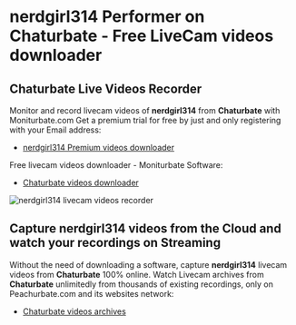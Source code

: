 # nerdgirl314 Performer on Chaturbate - Free LiveCam videos downloader

## Chaturbate Live Videos Recorder

Monitor and record livecam videos of **nerdgirl314** from **Chaturbate** with Moniturbate.com
Get a premium trial for free by just and only registering with your Email address:
* [nerdgirl314 Premium videos downloader](https://moniturbate.com/request-demo-licence-key.html)

Free livecam videos downloader - Moniturbate Software:
* [Chaturbate videos downloader](https://moniturbate.com/moniturbate-download-software.html)

![nerdgirl314 livecam videos recorder](https://peachurnet.com/templates/moniturbate-software.png)


## Capture nerdgirl314 videos from the Cloud and watch your recordings on Streaming

Without the need of downloading a software, capture **nerdgirl314** livecam videos from **Chaturbate** 100% online.
Watch Livecam archives from **Chaturbate** unlimitedly from thousands of existing recordings, only on Peachurbate.com and its websites network:
* [Chaturbate videos archives](https://peachurnet.com/)